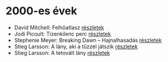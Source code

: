 # 2000-es évek

- David Mitchell: Felhőatlasz [részletek](_details/David%20Mitchell.md#id_454)
- Jodi Picoult: Tizenkilenc perc [részletek](_details/Jodi%20Picoult.md#id_348)
- Stephenie Meyer: Breaking Dawn – Hajnalhasadás [részletek](_details/Stephenie%20Meyer.md#id_793)
- Stieg Larsson: A lány, aki a tűzzel játszik [részletek](_details/Stieg%20Larsson.md#id_26)
- Stieg Larsson: A tetovált lány [részletek](_details/Stieg%20Larsson.md#id_29)